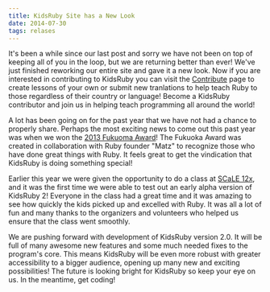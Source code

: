 ```yaml
---
title: KidsRuby Site has a New Look
date: 2014-07-30
tags: relases
---
```


<p class="article">
	It's been a while since our last post and sorry we have not been on top of keeping all of you in the loop, but we are returning better than ever! We've just finished reworking our entire site and gave it a new look. Now if you are interested in contributing to KidsRuby you can visit the <a href="contribute.html">Contribute</a> page to create lessons of your own or submit new tranlations to help teach Ruby to those regardless of their country or language!  Become a KidsRuby contributor and join us in helping teach programming all around the world!
</p>

<p class="article"> 
	 A lot has been going on for the past year that we have not had a chance to properly share. Perhaps the most exciting news to come out this past year was when we won the <a href="http://www.myfukuoka.com/uncategorized/2013-fukuoka-ruby-award-winners.html">2013 Fukuoma Award</a>! The Fukuoka Award was created in collaboration with Ruby founder "Matz" to recognize those who have done great things with Ruby. It feels great to get the vindication that KidsRuby is doing something special!
</p>
<p class="article"> 
	Earlier this year we were given the opportunity to do a class at <a href="http://www.socallinuxexpo.org/scale12x">SCaLE 12x</a>, and it was the first time we were able to test out an early alpha version of KidsRuby 2! Everyone in the class had a great time and it was amazing to see how quickly the kids picked up and excelled with Ruby. It was all a lot of fun and many thanks to the organizers and volunteers who helped us ensure that the class went smoothly.
</p>
<p class="article"> 
	We are pushing forward with development of KidsRuby version 2.0. It will be full of many awesome new features and some much needed fixes to the program's core. This means KidsRuby will be even more robust with greater accessibility to a bigger audience, opening up many new and exciting possibilities! The future is looking bright for KidsRuby so keep your eye on us. In the meantime, get coding! 
</p>
